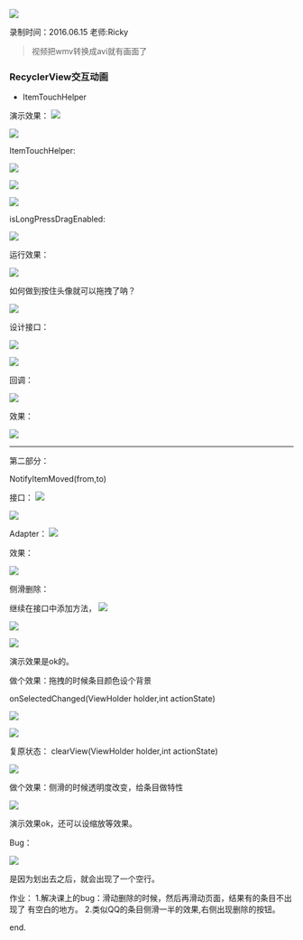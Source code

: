 ![](https://github.com/IvyZh/Android_Learning/blob/master/DN/UI/imgs/QQ%E6%88%AA%E5%9B%BE.png)

录制时间：2016.06.15
老师:Ricky

> 视频把wmv转换成avi就有画面了

### RecyclerView交互动画

- ItemTouchHelper

演示效果：
![](https://github.com/IvyZh/Android_Learning/blob/master/DN/UI/imgs/QQ%E6%88%AA%E5%9B%BE20170302104643.png)

![](https://github.com/IvyZh/Android_Learning/blob/master/DN/UI/imgs/QQ%E6%88%AA%E5%9B%BE20170302104705.png)

ItemTouchHelper:

![](https://github.com/IvyZh/Android_Learning/blob/master/DN/UI/imgs/QQ%E6%88%AA%E5%9B%BE20170302131211.png)

![](https://github.com/IvyZh/Android_Learning/blob/master/DN/UI/imgs/QQ%E6%88%AA%E5%9B%BE20170302133011.png)

![](https://github.com/IvyZh/Android_Learning/blob/master/DN/UI/imgs/QQ%E6%88%AA%E5%9B%BE20170302133152.png)

isLongPressDragEnabled:

![](https://github.com/IvyZh/Android_Learning/blob/master/DN/UI/imgs/QQ%E6%88%AA%E5%9B%BE20170302133235.png)

运行效果：

![](https://github.com/IvyZh/Android_Learning/blob/master/DN/UI/imgs/QQ%E6%88%AA%E5%9B%BE20170302133257.png)

如何做到按住头像就可以拖拽了呐？

![](https://github.com/IvyZh/Android_Learning/blob/master/DN/UI/imgs/QQ%E6%88%AA%E5%9B%BE20170302133723.png)

设计接口：

![](https://github.com/IvyZh/Android_Learning/blob/master/DN/UI/imgs/QQ%E6%88%AA%E5%9B%BE20170302134102.png)

![](https://github.com/IvyZh/Android_Learning/blob/master/DN/UI/imgs/QQ%E6%88%AA%E5%9B%BE20170302134148.png)

回调：

![](https://github.com/IvyZh/Android_Learning/blob/master/DN/UI/imgs/QQ%E6%88%AA%E5%9B%BE20170302134309.png)

效果：

![](https://github.com/IvyZh/Android_Learning/blob/master/DN/UI/imgs/QQ%E6%88%AA%E5%9B%BE20170302134337.png)

---

第二部分：

NotifyItemMoved(from,to)

接口：
![](https://github.com/IvyZh/Android_Learning/blob/master/DN/UI/imgs/QQ%E6%88%AA%E5%9B%BE20170302135053.png)

![](https://github.com/IvyZh/Android_Learning/blob/master/DN/UI/imgs/QQ%E6%88%AA%E5%9B%BE20170302135326.png)

Adapter：
![](https://github.com/IvyZh/Android_Learning/blob/master/DN/UI/imgs/QQ%E6%88%AA%E5%9B%BE20170302135534.png)

效果：

![](https://github.com/IvyZh/Android_Learning/blob/master/DN/UI/imgs/QQ%E6%88%AA%E5%9B%BE20170302135628.png)


侧滑删除：

继续在接口中添加方法，
![](https://github.com/IvyZh/Android_Learning/blob/master/DN/UI/imgs/QQ%E6%88%AA%E5%9B%BE20170302140145.png)

![](https://github.com/IvyZh/Android_Learning/blob/master/DN/UI/imgs/QQ%E6%88%AA%E5%9B%BE20170302140211.png)

![](https://github.com/IvyZh/Android_Learning/blob/master/DN/UI/imgs/QQ%E6%88%AA%E5%9B%BE20170302140259.png)

演示效果是ok的。

做个效果：拖拽的时候条目颜色设个背景

onSelectedChanged(ViewHolder holder,int actionState)

![](https://github.com/IvyZh/Android_Learning/blob/master/DN/UI/imgs/QQ%E6%88%AA%E5%9B%BE20170302140807.png)

![](https://github.com/IvyZh/Android_Learning/blob/master/DN/UI/imgs/QQ%E6%88%AA%E5%9B%BE20170302140830.png)

复原状态：
clearView(ViewHolder holder,int actionState)

![](https://github.com/IvyZh/Android_Learning/blob/master/DN/UI/imgs/QQ%E6%88%AA%E5%9B%BE20170302140936.png)

做个效果：侧滑的时候透明度改变，给条目做特性

![](https://github.com/IvyZh/Android_Learning/blob/master/DN/UI/imgs/QQ%E6%88%AA%E5%9B%BE20170302141737.png)

演示效果ok，还可以设缩放等效果。

Bug：

![](https://github.com/IvyZh/Android_Learning/blob/master/DN/UI/imgs/QQ%E6%88%AA%E5%9B%BE20170302142012.png)

是因为划出去之后，就会出现了一个空行。


作业：
1.解决课上的bug：滑动删除的时候，然后再滑动页面，结果有的条目不出现了 有空白的地方。
2.类似QQ的条目侧滑一半的效果,右侧出现删除的按钮。

end.



